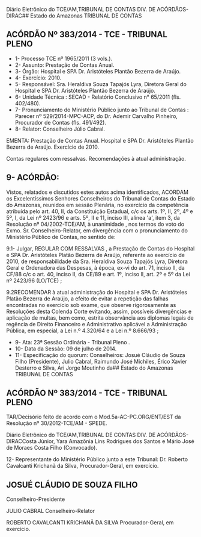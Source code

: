Diário Eletrônico do TCE/AM,TRIBUNAL DE CONTAS DIV. DE ACÓRDÃOS-DIRAC## Estado do Amazonas TRIBUNAL DE CONTAS

## ACÓRDÃO Nº 383/2014 - TCE - TRIBUNAL PLENO

- 1- Processo TCE nº 1965/2011 (3 vols.).
- 2- Assunto: Prestação de Contas Anual.
- 3- Órgão: Hospital e SPA Dr. Aristóteles Plantão Bezerra de Araújo.
- 4- Exercício: 2010.
- 5- Responsável: Sra.  Heraldiva  Souza  Tapajós  Lyra,  Diretora  Geral  do  Hospital  e SPA Dr. Aristóteles Plantão Bezerra de Araújo.
- 6- Unidade Técnica : SECAD - Relatório Conclusivo n° 65/2011 (fls. 402/480).
- 7-  Pronunciamento  do  Ministério  Público  junto  ao  Tribunal  de  Contas :  Parecer  nº 529/2014-MPC-ACP,  do  Dr. Ademir  Carvalho  Pinheiro, Procurador  de  Contas  (fls. 491/492).
- 8- Relator: Conselheiro Júlio Cabral.

EMENTA: Prestação de Contas Anual. Hospital e SPA  Dr.  Aristóteles Plantão Bezerra  de Araújo. Exercício de 2010.

Contas regulares com ressalvas. Recomendações à atual administração.

## 9- ACÓRDÃO:

Vistos, relatados e discutidos estes autos acima identificados, ACORDAM os Excelentíssimos  Senhores  Conselheiros do Tribunal de Contas do Estado do Amazonas, reunidos em sessão Plenária, no exercício da competência atribuída pelo  art. 40, II, da Constituição Estadual, c/c os arts. 1º, II, 2º, 4º e 5º, I, da Lei nº 2423/96 e arts. 5º, II  e  11,  inciso  III,  alínea  'a',  item  3,  da  Resolução  nº  04/2002-TCE/AM, à unanimidade , nos termos do voto do Exmo. Sr. Conselheiro-Relator, em  divergência com  o pronunciamento do Ministério Público de Contas, no sentido de:

9.1-  Julgar,  REGULAR  COM  RESSALVAS ,  a  Prestação  de  Contas  do Hospital e SPA Dr. Aristóteles Platão Bezerra de Araújo, referente ao exercício de 2010, de responsabilidade da Sra. Heraldiva Souza Tapajós Lyra, Diretora Geral e Ordenadora das Despesas, à época, ex-vi do art. 71, inciso II, da CF/88 c/c o art. 40, inciso II, da CE/89 e art. 1º, inciso II, art. 2º e 5º da Lei nº 2423/96 (LO/TCE) ;

9.2RECOMENDAR à atual administração  do  Hospital e SPA  Dr. Aristóteles Platão Bezerra de Araújo, a efeito de evitar a repetição das falhas encontradas no exercício sob exame, que observe rigorosamente as Resoluções desta Colenda Corte evitando, assim,  possíveis divergências e aplicação de multas, bem  como,  estrita observância  aos  diplomas  legais  de  regência  de  Direito  Financeiro  e  Administrativo aplicável a Administração Pública, em especial, a Lei n.º 4.320/64 e a Lei n.º 8.666/93 ;

- 9- Ata: 23ª Sessão Ordinária - Tribunal Pleno .
- 10- Data da Sessão: 09 de julho de 2014.
- 11- Especificação do quorum: Conselheiros: Josué Cláudio de Souza Filho (Presidente), Julio Cabral, Raimundo José Michiles, Érico Xavier Desterro e Silva, Ari Jorge Moutinho da## Estado do Amazonas TRIBUNAL DE CONTAS

## ACÓRDÃO Nº 383/2014 - TCE - TRIBUNAL PLENO

TAR/Decisório feito de acordo com o Mod.5a-AC-PC.ORG/ENT/EST da Resolução nº 30/2012-TCE/AM - SPEDE.

Diário Eletrônico do TCE/AM,TRIBUNAL DE CONTAS DIV. DE ACÓRDÃOS-DIRACCosta Júnior, Yara Amazônia Lins Rodrigues dos Santos e Mário José de  Moraes Costa Filho (Convocado).

12- Representante do Ministério Público junto a este Tribunal: Dr. Roberto Cavalcanti Krichanã da Silva, Procurador-Geral, em exercício.

## JOSUÉ CLÁUDIO DE SOUZA FILHO

Conselheiro-Presidente

JULIO CABRAL Conselheiro-Relator

ROBERTO CAVALCANTI KRICHANÃ DA SILVA Procurador-Geral, em exercício.